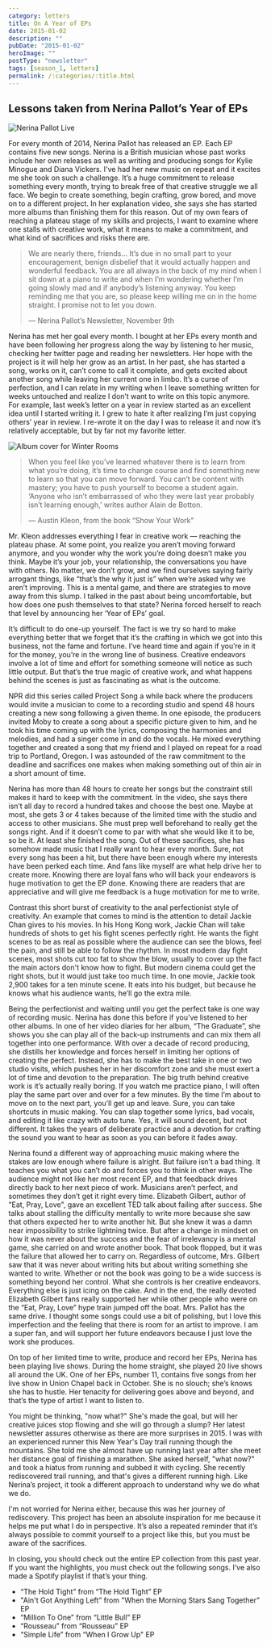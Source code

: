 ```yaml
---
category: letters
title: On A Year of EPs
date: 2015-01-02
description: ""
pubDate: "2015-01-02"
heroImage: ""
postType: "newsletter"
tags: [season_1, letters]
permalink: /:categories/:title.html
---
```




## Lessons taken from Nerina Pallot’s Year of EPs

![Nerina Pallot Live](https://gallery.tinyletterapp.com/b7acb1dd09358f1ed19f16a562a005fc08d42511/images/39f32af5-cf33-40bc-9f32-0ec5c34dcb5f.jpg)

For every month of 2014, Nerina Pallot has released an EP. Each EP contains five new songs. Nerina is a British musician whose past works include her own releases as well as writing and producing songs for Kylie Minogue and Diana Vickers. I've had her new music on repeat and it excites me she took on such a challenge. It’s a huge commitment to release something every month, trying to break free of that creative struggle we all face. We begin to create something, begin crafting, grow bored, and move on to a different project. In her explanation video, she says she has started more albums than finishing them for this reason. Out of my own fears of reaching a plateau stage of my skills and projects, I want to examine where one stalls with creative work, what it means to make a commitment, and what kind of sacrifices and risks there are.

> We are nearly there, friends… It’s due in no small part to your encouragement, benign disbelief that it would actually happen and wonderful feedback. You are all always in the back of my mind when I sit down at a piano to write and when I’m wondering whether I’m going slowly mad and if anybody’s listening anyway. You keep reminding me that you are, so please keep willing me on in the home straight. I promise not to let you down.
>
> — Nerina Pallot’s Newsletter, November 9th

Nerina has met her goal every month. I bought at her EPs every month and have been following her progress along the way by listening to her music,  checking her twitter page and reading her newsletters. Her hope with the project is it will help her grow as an artist. In her past, she has started a song, works on it, can’t come to call it complete, and gets excited about another song while leaving her current one in limbo. It’s a curse of perfection, and I can relate in my writing when I leave something written for weeks untouched and realize I don’t want to write on this topic anymore. For example, last week’s letter on a year in review started as an excellent idea until I started writing it. I grew to hate it after realizing I’m just copying others’ year in review. I re-wrote it on the day I was to release it and now it’s relatively acceptable, but by far not my favorite letter.

![Album cover for Winter Rooms](https://gallery.tinyletterapp.com/b7acb1dd09358f1ed19f16a562a005fc08d42511/images/7da126ed-4591-494f-a8d0-dabb53f690b8.jpg)

> When you feel like you’ve learned whatever there is to learn from what you’re doing, it’s time to change course and find something new to learn so that you can move forward. You can’t be content with mastery; you have to push yourself to become a student again. ‘Anyone who isn’t embarrassed of who they were last year probably isn’t learning enough,’ writes author Alain de Botton.
>
> — Austin Kleon, from the book “Show Your Work"

Mr. Kleon addresses everything I fear in creative work — reaching the plateau phase. At some point, you realize you aren’t moving forward anymore, and you wonder why the work you’re doing doesn’t make you think. Maybe it’s your job, your relationship, the conversations you have with others. No matter, we don’t grow, and we find ourselves saying fairly arrogant things, like “that’s the why it just is” when we’re asked why we aren’t improving. This is a mental game, and there are strategies to move away from this slump.  I talked in the past about being uncomfortable, but how does one push themselves to that state? Nerina forced herself to reach that level by announcing her ‘Year of EPs’ goal.

It’s difficult to do one-up yourself. The fact is we try so hard to make everything better that we forget that it’s the crafting in which we got into this business, not the fame and fortune. I’ve heard time and again if you’re in it for the money, you’re in the wrong line of business. Creative endeavors involve a lot of time and effort for something someone will notice as such little output. But that’s the true magic of creative work, and what happens behind the scenes is just as fascinating as what is the outcome.

NPR did this series called Project Song a while back where the producers would invite a musician to come to a recording studio and spend 48 hours creating a new song following a given theme. In one episode, the producers invited Moby to create a song about a specific picture given to him, and he took his time coming up with the lyrics, composing the harmonies and melodies, and had a singer come in and do the vocals. He mixed everything together and created a song that my friend and I played on repeat for a road trip to Portland, Oregon. I was astounded of the raw commitment to the deadline and sacrifices one makes when making something out of thin air in a short amount of time.

Nerina has more than 48 hours to create her songs but the constraint still makes it hard to keep with the commitment. In the video, she says there isn’t all day to record a hundred takes and choose the best one. Maybe at most, she gets 3 or 4 takes because of the limited time with the studio and access to other musicians. She must prep well beforehand to really get the songs right. And if it doesn’t come to par with what she would like it to be, so be it. At least she finished the song. Out of these sacrifices, she has somehow made music that I really want to hear every month. Sure, not every song has been a hit, but there have been enough where my interests have been perked each time. And fans like myself are what help drive her to create more. Knowing there are loyal fans who will back your endeavors is huge motivation to get the EP done. Knowing there are readers that are appreciative and will give me feedback is a huge motivation for me to write.

Contrast this short burst of creativity to the anal perfectionist style of creativity. An example that comes to mind is the attention to detail Jackie Chan gives to his movies. In his Hong Kong work, Jackie Chan will take hundreds of shots to get his fight scenes perfectly right. He wants the fight scenes to be as real as possible where the audience can see the blows, feel the pain, and still be able to follow the rhythm. In most modern day fight scenes, most shots cut too fat to show the blow, usually to cover up the fact the main actors don't know how to fight. But modern cinema could get the right shots, but it would just take too much time. In one movie, Jackie took 2,900 takes for a ten minute scene. It eats into his budget, but because he knows what his audience wants, he’ll go the extra mile.

Being the perfectionist and waiting until you get the perfect take is one way of recording music. Nerina has done this before if you’ve listened to her other albums. In one of her video diaries for her album, “The Graduate”, she shows you she can play all of the back-up instruments and can mix them all together into one performance. With over a decade of record producing, she distills her knowledge and forces herself in limiting her options of creating the perfect. Instead, she has to make the best take in one or two studio visits, which pushes her in her discomfort zone and she must exert a lot of time and devotion to the preparation. The big truth behind creative work is it’s actually really boring. If you watch me practice piano, I will often play the same part over and over for a few minutes. By the time I’m about to move on to the next part, you’ll get up and leave. Sure, you can take shortcuts in music making. You can slap together some lyrics, bad vocals, and editing it like crazy with auto tune. Yes, it will sound decent, but not different. It takes the years of deliberate practice and a devotion for crafting the sound you want to hear as soon as you can before it fades away.

Nerina found a different way of approaching music making where the stakes are low enough where failure is alright. But failure isn’t a bad thing. It teaches you what you can’t do and forces you to think in other ways. The audience might not like her most recent EP, and that feedback drives directly back to her next piece of work. Musicians aren’t perfect, and sometimes they don’t get it right every time. Elizabeth Gilbert, author of "Eat, Pray, Love", gave an excellent TED talk about failing after success. She talks about stalling the difficulty mentally to write more because she saw that others expected her to write another hit. But she knew it was a damn near impossibility to strike lightning twice. But after a change in mindset on how it was never about the success and the fear of irrelevancy is a mental game, she carried on and wrote another book. That book flopped, but it was the failure that allowed her to carry on. Regardless of outcome, Mrs. Gilbert saw that it was never about writing hits but about writing something she wanted to write. Whether or not the book was going to be a wide success is something beyond her control. What she controls is her creative endeavors. Everything else is just icing on the cake. And in the end, the really devoted Elizabeth Gilbert fans really supported her while other people who were on the “Eat, Pray, Love” hype train jumped off the boat. Mrs. Pallot has the same drive. I thought some songs could use a bit of polishing, but I love this imperfection and the feeling that there is room for an artist to improve. I am a super fan, and will support her future endeavors because I just love the work she produces.

On top of her limited time to write, produce and record her EPs, Nerina has been playing live shows. During the home straight, she played 20 live shows all around the UK. One of her EPs, number 11, contains five songs from her live show in Union Chapel back in October. She is no slouch; she’s knows she has to hustle. Her tenacity for delivering goes above and beyond, and that’s the type of artist I want to listen to.

You might be thinking, "now what?" She's made the goal, but will her creative juices stop flowing and she will go through a slump? Her latest newsletter assures otherwise as there are more surprises in 2015. I was with an experienced runner this New Year's Day trail running though the mountains. She told me she almost have up running last year after she meet her distance goal of finishing a marathon. She asked herself, "what now?" and took a hiatus from running and subbed it with cycling. She recently rediscovered trail running, and that's gives a different running high. Like Nerina’s project, it took a different approach to understand why we do what we do.

I'm not worried for Nerina either, because this was her journey of rediscovery. This project has been an absolute inspiration for me because it helps me put what I do in perspective. It’s also a repeated reminder that it’s always possible to commit yourself to a project like this, but you must be aware of the sacrifices.

In closing, you should check out the entire EP collection from this past year. If you want the highlights, you must check out the following songs. I’ve also made a Spotify playlist if that’s your thing.

- “The Hold Tight” from “The Hold Tight” EP
- "Ain't Got Anything Left” from "When the Morning Stars Sang Together” EP
- “Million To One” from “Little Bull” EP
- “Rousseau” from “Rousseau” EP
- “Simple Life” from “When I Grow Up" EP
